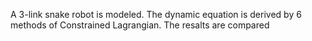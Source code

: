 A 3-link snake robot is modeled. The dynamic equation is derived by 6 methods of Constrained Lagrangian. The resalts are compared
